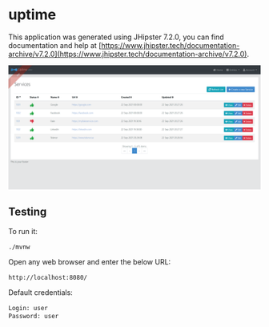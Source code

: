 # uptime

This application was generated using JHipster 7.2.0, you can find documentation and help at [https://www.jhipster.tech/documentation-archive/v7.2.0](https://www.jhipster.tech/documentation-archive/v7.2.0).

![Alt text](./screenshot.png)

## Testing

To run it:

```
./mvnw
```

Open any web browser and enter the below URL:

```
http://localhost:8080/
```

Default credentials:

```
Login: user
Password: user
```
